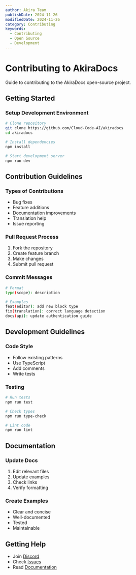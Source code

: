 ```yaml
---
author: Akira Team
publishDate: 2024-11-26
modifiedDate: 2024-11-26
category: Contributing
keywords:
  - Contributing
  - Open Source
  - Development
---
```


# Contributing to AkiraDocs

Guide to contributing to the AkiraDocs open-source project.

## Getting Started

### Setup Development Environment
```bash
# Clone repository
git clone https://github.com/Cloud-Code-AI/akiradocs
cd akiradocs

# Install dependencies
npm install

# Start development server
npm run dev
```

## Contribution Guidelines

### Types of Contributions
- Bug fixes
- Feature additions
- Documentation improvements
- Translation help
- Issue reporting

### Pull Request Process
1. Fork the repository
2. Create feature branch
3. Make changes
4. Submit pull request

### Commit Messages
```bash
# Format
type(scope): description

# Examples
feat(editor): add new block type
fix(translation): correct language detection
docs(api): update authentication guide
```

## Development Guidelines

### Code Style
- Follow existing patterns
- Use TypeScript
- Add comments
- Write tests

### Testing
```bash
# Run tests
npm run test

# Check types
npm run type-check

# Lint code
npm run lint
```

## Documentation

### Update Docs
1. Edit relevant files
2. Update examples
3. Check links
4. Verify formatting

### Create Examples
- Clear and concise
- Well-documented
- Tested
- Maintainable

## Getting Help
- Join [Discord](https://discord.gg/zvYZukgeH2)
- Check [Issues](https://github.com/Cloud-Code-AI/akiradocs/issues)
- Read [Documentation](https://docs.akiradocs.com)